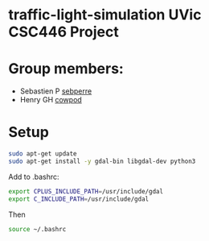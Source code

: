# traffic-light-simulation UVic CSC446 Project

# Group members: 
- Sebastien P [sebperre](https://github.com/sebperre)
- Henry GH [cowpod](https://github.com/cowpod)

# Setup

```bash
sudo apt-get update
sudo apt-get install -y gdal-bin libgdal-dev python3
```

Add to .bashrc:
```bash
export CPLUS_INCLUDE_PATH=/usr/include/gdal
export C_INCLUDE_PATH=/usr/include/gdal
```

Then
```bash
source ~/.bashrc
```
